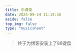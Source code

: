 ```yaml
---
title: 乐谱架
date: 2024-09-24 11:14:16
aside: false
top_img: false
type: "musicsheet"
---
```

> 终于为博客安装上了88键盘